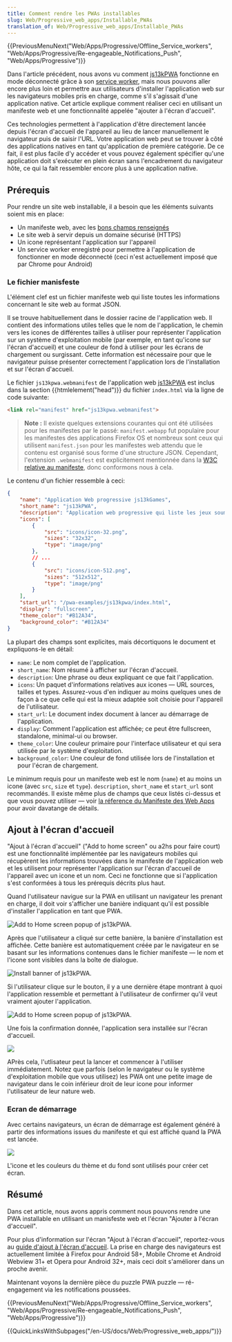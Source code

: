 ```yaml
---
title: Comment rendre les PWAs installables
slug: Web/Progressive_web_apps/Installable_PWAs
translation_of: Web/Progressive_web_apps/Installable_PWAs
---
```

{{PreviousMenuNext("Web/Apps/Progressive/Offline_Service_workers", "Web/Apps/Progressive/Re-engageable_Notifications_Push", "Web/Apps/Progressive")}}

Dans l'article précédent, nous avons vu comment [js13kPWA](https://mdn.github.io/pwa-examples/js13kpwa/) fonctionne en mode déconnecté grâce à son [service worker](/fr/docs/Web/API/Service_Worker_API), mais nous pouvons aller encore plus loin et permettre aux utilisateurs d'installer l'application web sur les navigateurs mobiles pris en charge, comme s'il s'agissait d'une application native. Cet article explique comment réaliser ceci en utilisant un manifeste web et une fonctionnalité appelée "ajouter à l'écran d'accueil".

Ces technologies permettent à l'application d'être directement lancée depuis l'écran d'accueil de l'appareil au lieu de lancer manuellement le navigateur puis de saisir l'URL. Votre application web peut se trouver à côté des applications natives en tant qu'application de première catégorie. De ce fait, il est plus facile d'y accéder et vous pouvez également spécifier qu'une application doit s'exécuter en plein écran sans l'encadrement du navigateur hôte, ce qui la fait ressembler encore plus à une application native.

## Prérequis

Pour rendre un site web installable, il a besoin que les éléments suivants soient mis en place:

- Un manifeste web, avec les [bons champs renseignés](/fr/Apps/Progressive/Add_to_home_screen#Manifest)
- Le site web à servir depuis un domaine sécurisé (HTTPS)
- Un icone représentant l'application sur l'appareil
- Un service worker enregistré pour permettre à l'application de fonctionner en mode déconnecté (ceci n'est actuellement imposé que par Chrome pour Android)

### Le fichier manisfeste

L'élément clef est un fichier manifeste web qui liste toutes les informations concernant le site web au format JSON.

Il se trouve habituellement dans le dossier racine de l'application web. Il contient des informations utiles telles que le nom de l'application, le chemin vers les icones de différentes tailles à utiliser pour représenter l'application sur un système d'exploitation mobile (par exemple, en tant qu'icone sur l'écran d'accueil) et une couleur de fond à utiliser pour les écrans de chargement ou surgissant. Cette information est nécessaire pour que le navigateur puisse présenter correctement l'application lors de l'installation et sur l'écran d'accueil.

Le fichier `js13kpwa.webmanifest` de l'application web [js13kPWA](https://mdn.github.io/pwa-examples/js13kpwa/) est inclus dans la section {{htmlelement("head")}} du fichier `index.html` via la ligne de code suivante:

```html
<link rel="manifest" href="js13kpwa.webmanifest">
```

> **Note :** Il existe quelques extensions courantes qui ont été utilisées pour les manifestes par le passé: `manifest.webapp` fut populaire pour les manifestes des applications Firefox OS et nombreux sont ceux qui utilisent `manifest.json` pour les manifestes web attendu que le contenu est organisé sous forme d'une structure JSON. Cependant, l'extension `.webmanifest` est explicitement mentionnée dans la [W3C relative au manifeste](https://w3c.github.io/manifest/), donc conformons nous à cela.

Le contenu d'un fichier ressemble à ceci:

```json
{
    "name": "Application Web progressive js13kGames",
    "short_name": "js13kPWA",
    "description": "Application web progressive qui liste les jeux soumis dans la catégorie A-Frame dans la compétition js13kGames 2017.",
    "icons": [
        {
            "src": "icons/icon-32.png",
            "sizes": "32x32",
            "type": "image/png"
        },
        // ...
        {
            "src": "icons/icon-512.png",
            "sizes": "512x512",
            "type": "image/png"
        }
    ],
    "start_url": "/pwa-examples/js13kpwa/index.html",
    "display": "fullscreen",
    "theme_color": "#B12A34",
    "background_color": "#B12A34"
}
```

La plupart des champs sont explicites, mais décortiquons le document et expliquons-le en détail:

- `name`: Le nom complet de l'application.
- `short_name`: Nom résumé à afficher sur l'écran d'accueil.
- `description`: Une phrase ou deux expliquant ce que fait l'application.
- `icons`: Un paquet d'informations relatives aux icones — URL sources, tailles et types. Assurez-vous d'en indiquer au moins quelques unes de façon à ce que celle qui est la mieux adaptée soit choisie pour l'appareil de l'utilisateur.
- `start_url`: Le document index document à lancer au démarrage de l'application.
- `display`: Comment l'application est affichée; ce peut être fullscreen, standalone, minimal-ui ou browser.
- `theme_color`: Une couleur primaire pour l'interface utilisateur et qui sera utilisée par le système d'exploitation.
- `background_color`: Une couleur de fond utilisée lors de l'installation et pour l'écran de chargement.

Le minimum requis pour un manifeste web est le nom (`name`) et au moins un icone (avec `src`, `size` et `type`). `description`, `short_name` et `start_url` sont recommandés. Il existe même plus de champs que ceux listés ci-dessus et que vous pouvez utiliser — voir [la réference du Manifeste des Web Apps](/fr/docs/Web/Manifest) pour avoir davatange de détails.

## Ajout à l'écran d'accueil

"Ajout à l'écran d'accueil" ("Add to home screen" ou a2hs pour faire court) est une fonctionnalité implémentée par les navigateurs mobiles qui récupèrent les informations trouvées dans le manifeste de l'application web et les utilisent pour représenter l'application sur l'écran d'accueil de l'appareil avec un icone et un nom. Ceci ne fonctionne que si l'application s'est conformées à tous les prérequis décrits plus haut.

Quand l'utilisateur navigue sur la PWA en utilisant un navigateur les prenant en charge, il doit voir s'afficher une banière indiquant qu'il est possible d'installer l'application en tant que PWA.

![Add to Home screen popup of js13kPWA.](js13kpwa-icon.png)

Après que l'utilisateur a cliqué sur cette banière, la banière d'installation est affichée. Cette banière est automatiquement créée par le navigateur en se basant sur les informations contenues dans le fichier manifeste — le nom et l'icone sont visibles dans la boîte de dialogue.

![Install banner of js13kPWA.](js13kpwa-banner.png)

Si l'utilisateur clique sur le bouton, il y a une dernière étape montrant à quoi l'application ressemble et permettant à l'utilisateur de confirmer qu'il veut vraiment ajouter l'application.

![Add to Home screen popup of js13kPWA.](js13kpwa-add.png)

Une fois la confirmation donnée, l'application sera installée sur l'écran d'accueil.

![](js13kpwa-installed.png)

APrès cela, l'utlisateur peut la lancer et commencer à l'utiliser immédiatement. Notez que parfois (selon le navigateur ou le système d'exploitation mobile que vous utilisez) les PWA ont une petite image de navigateur dans le coin inférieur droit de leur icone pour informer l'utilisateur de leur nature web.

### Ecran de démarrage

Avec certains navigateurs, un écran de démarrage est également généré à partir des informations issues du manifeste et qui est affiché quand la PWA est lancée.

![](js13kpwa-splash.png)

L'icone et les couleurs du thème et du fond sont utilisés pour créer cet écran.

## Résumé

Dans cet article, nous avons appris comment nous pouvons rendre une PWA installable en utilisant un manisfeste web et l'écran "Ajouter à l'écran d'accueil".

Pour plus d'information sur l'écran "Ajout à l'écran d'accueil", reportez-vous au [guide d'ajout à l'écran d'accueil](/fr/docs/Web/Apps/Progressive/Add_to_home_screen). La prise en charge des navigateurs est actuellement limitée à Firefox pour Android 58+, Mobile Chrome et Android Webview 31+ et Opera pour Android 32+, mais ceci doit s'améliorer dans un proche avenir.

Maintenant voyons la dernière pièce du puzzle PWA puzzle — ré-engagement via les notifications poussées.

{{PreviousMenuNext("Web/Apps/Progressive/Offline_Service_workers", "Web/Apps/Progressive/Re-engageable_Notifications_Push", "Web/Apps/Progressive")}}

{{QuickLinksWithSubpages("/en-US/docs/Web/Progressive_web_apps/")}}
